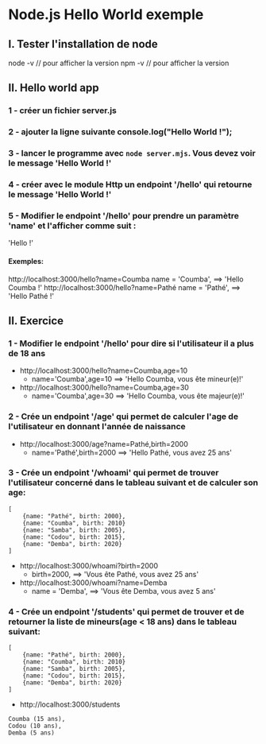 # Node.js Hello World exemple
## I. Tester l'installation de node
node -v // pour afficher la version 
npm -v // pour afficher la version 

## II. Hello world app
### 1 - créer un fichier server.js
### 2 - ajouter la ligne suivante console.log("Hello World !");
### 3 - lancer le programme avec ``node server.mjs``. Vous devez voir le message 'Hello World !'
### 4 - créer avec le module Http un endpoint '/hello' qui retourne le message 'Hello World !'
### 5 - Modifier le endpoint '/hello' pour prendre un paramètre 'name' et l'afficher comme suit :
'Hello <name> !'
#### Exemples:
http://localhost:3000/hello?name=Coumba
name = 'Coumba', ==> 'Hello Coumba !'
http://localhost:3000/hello?name=Pathé
name = 'Pathé', ==> 'Hello Pathé !'

## II. Exercice
### 1 - Modifier le endpoint '/hello' pour dire si l'utilisateur il a plus de 18 ans
- http://localhost:3000/hello?name=Coumba,age=10
  - name='Coumba',age=10 ==> 'Hello Coumba, vous ête mineur(e)!'
- http://localhost:3000/hello?name=Coumba,age=30
  - name='Coumba',age=30 ==> 'Hello Coumba, vous ête majeur(e)!'
### 2 - Crée un endpoint '/age' qui permet de calculer l'age de l'utilisateur en donnant l'année de naissance
- http://localhost:3000/age?name=Pathé,birth=2000
  - name='Pathé',birth=2000 ==> 'Hello Pathé, vous avez 25 ans'
### 3 - Crée un endpoint '/whoami' qui permet de trouver l'utilisateur concerné dans le tableau suivant et de calculer son age:
```
[
    {name: "Pathé", birth: 2000},
    {name: "Coumba", birth: 2010}
    {name: "Samba", birth: 2005},
    {name: "Codou", birth: 2015},
    {name: "Demba", birth: 2020}
]
```
- http://localhost:3000/whoami?birth=2000
  - birth=2000, ==> 'Vous ête Pathé, vous avez 25 ans'
- http://localhost:3000/whoami?name=Demba
  - name = 'Demba', ==> 'Vous ête Demba, vous avez 5 ans'
### 4 - Crée un endpoint '/students' qui permet de trouver et de retourner la liste de mineurs(age < 18 ans) dans le tableau suivant:
```
[
    {name: "Pathé", birth: 2000},
    {name: "Coumba", birth: 2010}
    {name: "Samba", birth: 2005},
    {name: "Codou", birth: 2015},
    {name: "Demba", birth: 2020}
]
```
- http://localhost:3000/students

```
Coumba (15 ans),
Codou (10 ans),
Demba (5 ans)
```

